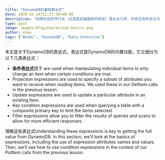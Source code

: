```yaml
---
title: "DynamoDB的基础表达式"
date: 2020-02-24T12:27:38+06:00
description: "如果你在软件行业（尤其是后端服务的研发）里从业几年，你肯定会听说过与存储和处理数据相关的几个时髦的技术词：NoSQL，大数据，云计算，ServerLess，ACID，CAP，分布式等等。驱动这些技术发展的原因是多样的，主要有以下几点："
type: post
image: images/blog/expression-basics.png
author: Alex
tags: ["NoSQL", "DynamoDB", "Data-Intensive"]
---
```


本文是关于DynamoDB的表达式。表达式是DynamoDB的内置功能，它又细分为以下几类表达式：

* **条件表达式**用于 are used when manipulating individual items to only change an item when certain conditions are true.
* Projection expressions are used to specify a subset of attributes you want to receive when reading Items. We used these in our GetItem calls in the previous lesson.
* Update expressions are used to update a particular attribute in an existing Item.
* Key condition expressions are used when querying a table with a composite primary key to limit the items selected.
* Filter expressions allow you to filter the results of queries and scans to allow for more efficient responses.

理解这些表达式Understanding these expressions is key to getting the full value from DynamoDB. In this section, we'll look at the basics of expressions, including the use of expression attributes names and values. Then, we'll see how to use condition expressions in the context of our PutItem calls from the previous lesson.